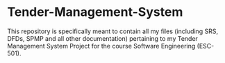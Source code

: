 # Tender-Management-System
This repository is specifically meant to contain all my files (including SRS, DFDs, SPMP and all other documentation) pertaining to my Tender Management System Project for the course Software Engineering (ESC-501). 
